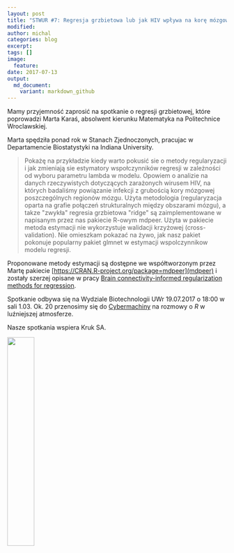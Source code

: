 ```yaml
---
layout: post
title: "STWUR #7: Regresja grzbietowa lub jak HIV wpływa na korę mózgową"
modified:
author: michal
categories: blog
excerpt:
tags: []
image:
  feature:
date: 2017-07-13
output:
  md_document:
    variant: markdown_github
---
```


Mamy przyjemność zaprosić na spotkanie o regresji grzbietowej, które poprowadzi Marta Karaś, absolwent kierunku Matematyka na Politechnice Wroclawskiej. 

Marta spędziła ponad rok w Stanach Zjednoczonych, pracujac w Departamencie Biostatystyki na Indiana University. 

> Pokażę na przykładzie kiedy warto pokusić sie o metody regularyzacji i jak zmieniają sie estymatory wspołczynników regresji w zależności od wyboru parametru lambda w modelu. Opowiem o analizie na danych rzeczywistych dotyczących zarażonych wirusem HIV, na których badaliśmy powiązanie infekcji z grubością kory mózgowej poszczególnych regionów mózgu. Użyta metodologia (regularyzacja oparta na grafie połączeń strukturalnych między obszarami mózgu), a takze "zwykła" regresia grzbietowa "ridge" są zaimplementowane w napisanym przez nas pakiecie R-owym mdpeer. Użyta w pakiecie metoda estymacji nie wykorzystuje walidacji krzyżowej (cross-validation). Nie omieszkam pokazać na żywo, jak nasz pakiet pokonuje popularny pakiet glmnet w estymacji wspolczynnikow modelu regresji.

Proponowane metody estymacji są dostępne we współtworzonym przez Martę pakiecie [https://CRAN.R-project.org/package=mdpeer](mdpeer) i zostały szerzej opisane w pracy [Brain connectivity-informed regularization methods for regression](http://www.biorxiv.org/content/early/2017/03/18/117945).

Spotkanie odbywa się na Wydziale Biotechnologii UWr 19.07.2017 o 18:00 w sali 1.03. Ok. 20 przenosimy się do [Cybermachiny](https://www.facebook.com/Cybermachina/) na rozmowy o *R* w luźniejszej atmosferze.

Nasze spotkania wspiera Kruk SA.

<img src='https://stwur.github.io/STWUR//images/kruk_logo.jpg' id="logo" height="35%" width="35%"/>

